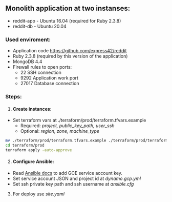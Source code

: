 ## Monolith application at two instanses:
- reddit-app - Ubuntu 16.04 (required for Ruby 2.3.8)
- reddit-db  - Ubuntu 20.04

### Used enviroment:
* Application code https://github.com/express42/reddit
* Ruby 2.3.8 (required by this version of the application)
* MongoDB 4.4
* Firewall rules to open ports:
  - 22     SSH connection
  - 9292   Application work port
  - 27017  Database connection

### Steps:

1. #### Create instances:
  - Set terraform vars at ./terraform/prod/terraform.tfvars.example
    - Required: *project, public_key_path, user_ssh*
    - Optional: *region, zone, machine_type*

```bash
mv ./terraform/prod/terraform.tfvars.example ./terraform/prod/terraform.tfvars
cd terraform/prod
terraform apply -auto-approve
```

2. #### Configure Ansible:
  - Read [Ansible docs](https://docs.ansible.com/ansible/latest/scenario_guides/guide_gce.html) to add GCE service account key.
  - Set service account JSON and project id at *dynamo.gcp.yml*
  - Set ssh private key path and ssh username at *ansible.cfg*

3. For deploy use *site.yaml* 